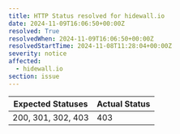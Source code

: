 ```yaml
---
title: HTTP Status resolved for hidewall.io
date: 2024-11-09T16:06:50+00:00Z
resolved: True
resolvedWhen: 2024-11-09T16:06:50+00:00Z
resolvedStartTime: 2024-11-08T11:28:04+00:00Z
severity: notice
affected:
  - hidewall.io
section: issue
---
```


| Expected Statuses | Actual Status  |
|-------------------|----------------|
| 200, 301, 302, 403 | 403 |
